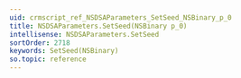 ```yaml
---
uid: crmscript_ref_NSDSAParameters_SetSeed_NSBinary_p_0
title: NSDSAParameters.SetSeed(NSBinary p_0)
intellisense: NSDSAParameters.SetSeed
sortOrder: 2718
keywords: SetSeed(NSBinary)
so.topic: reference
---
```





